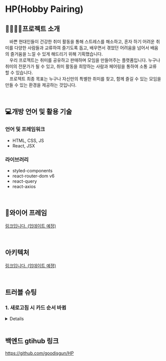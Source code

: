 # HP(Hobby Pairing)

## 👨‍👨‍👧‍👧프로젝트 소개
&emsp;바쁜 현대인들이 건강한 취미 활동을 통해 스트레스를 해소하고, 혼자 하기 어려운 취미를 다양한 사람들과 교류하여 즐기도록 돕고, 배우면서 겪었던 어려움을 넘어서 배움의 즐거움을 느낄 수 있게 해드리기 위해 기획했습니다.<br>
&emsp;우리 프로젝트는 취미를 공유하고 판매하며 모임을 만들어주는 플랫폼입니다. 누구나 취미의 전문가가 될 수 있고, 취미 활동을 희망하는 사람과 페어링을 통하여 소통 교류 할 수 있습니다.<br>
&emsp;프로젝트 최종 목표는 누구나 자신만의 특별한 취미를 찾고, 함께 즐길 수 있는 모임을 만들 수 있는 환경을 제공하는 것입니다.

<br>

## 💻개방 언어 및 활용 기술
<h3>언어 및 프레임워크</h3>
<ul>
  <li>HTML, CSS, JS</li>
  <li>React, JSX</li>
</ul>
<h3>라이브러리</h3>
<ul>
  <li>styled-components</li>
  <li>react-router-dom v6</li>
  <li>react-query</li>
  <li>react-axios</li>
</ul>

<br>

## 🎨와이어 프레임
<a href='https://ovenapp.io/view/mPmSUplhDzpBCNWscYIkz1LoYLdfAeTO/' target='_blank'>링크입니다. (업데이트 예정)</a>

<br>

## 아키텍처
<a href='https://lucid.app/lucidspark/87605903-7965-4374-b205-f445d374d6b5/edit?viewport_loc=1687%2C-1484%2C5170%2C5003%2C0_0&invitationId=inv_d997192a-94b0-41a7-84c9-3b598ca0c20a' target='_blank'>링크입니다. (업데이트 예졍)</a>

<br>

## 트러블 슈팅
<h3>1. 새로고침 시 카드 순서 바뀜 </h3>
<details>
<h4>1. 트러블 슈팅 해결</h4>
<span>&ensp;간단한 오류였다. DB에서 받아오는 배열을 reverse()를 이용해 반전 시키는데 reverse가 배열을 직접적으로 바꾼다는 것을 알고 있으면서 마음이 급해 안 보였다.</span> <br>
<span>&ensp;그래서 [...]를 이용해 해결 했다. 혹시 ChatGPT가 해결해 줄 수 있을까? 하고 물어봤지만 답을 주지는 않앗다.</span>
</details>

<br>

## 백엔드 gtihub 링크
<a href='https://github.com/goodisgun/HP' target='_blank'>https://github.com/goodisgun/HP</a>
